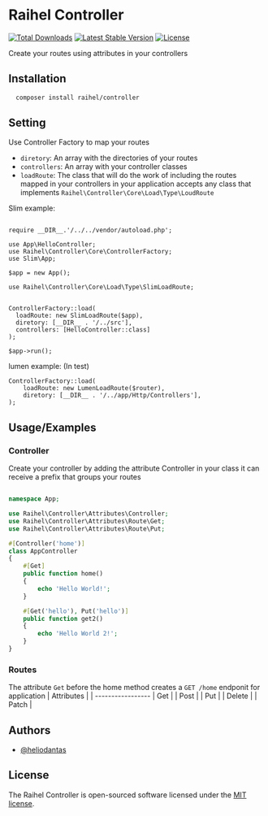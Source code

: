 # Raihel Controller

[![Total Downloads](https://img.shields.io/packagist/dt/raihel/controller)](https://packagist.org/packages/raihel/controller)
[![Latest Stable Version](https://img.shields.io/packagist/v/raihel/controller)](https://packagist.org/packages/raihel/controller)
[![License](https://img.shields.io/packagist/l/raihel/controller)](https://packagist.org/packages/raihel/controller)

Create your routes using attributes in your controllers


## Installation


```bash
  composer install raihel/controller 
```

## Setting

Use Controller Factory to map your routes

- `diretory`: An array with the directories of your routes
- `controllers`: An array with your controller classes
- `loadRoute`: The class that will do the work of including the routes mapped in your controllers in your application accepts any class that implements `Raihel\Controller\Core\Load\Type\LoudRoute`


Slim example: 
```

require __DIR__.'/../../vendor/autoload.php';

use App\HelloController;
use Raihel\Controller\Core\ControllerFactory;
use Slim\App;

$app = new App();

use Raihel\Controller\Core\Load\Type\SlimLoadRoute;


ControllerFactory::load(
  loadRoute: new SlimLoadRoute($app),
  diretory: [__DIR__ . '/../src'],
  controllers: [HelloController::class]
);

$app->run();

```

lumen example: (In test)
```
ControllerFactory::load(
    loadRoute: new LumenLoadRoute($router),
    diretory: [__DIR__ . '/../app/Http/Controllers'],
);
```
## Usage/Examples

### Controller

Create your controller by adding the
attribute Controller in your class it can receive a prefix that groups your routes
```php

namespace App;

use Raihel\Controller\Attributes\Controller;
use Raihel\Controller\Attributes\Route\Get;
use Raihel\Controller\Attributes\Route\Put;

#[Controller('home')]
class AppController
{
    #[Get]
    public function home()
    {
        echo 'Hello World!';
    }

    #[Get('hello'), Put('hello')]
    public function get2()
    {
        echo 'Hello World 2!';
    }
}
```

### Routes
The attribute `Get` before the home method creates a `GET /home` endponit for application
| Attributes                                                                            |
| ----------------- 
| Get | 
| Post | 
| Put | 
| Delete |
| Patch | 

## Authors

- [@heliodantas](https://github.com/HelioDantas)

## License

The Raihel Controller is open-sourced software licensed under the [MIT license](https://opensource.org/licenses/MIT).